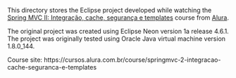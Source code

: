 <p>This directory stores the Eclipse project developed while watching the <a href="https://cursos.alura.com.br/course/springmvc-2-integracao-cache-seguranca-e-templates">Spring MVC II: Integração, cache, segurança e templates</a> course from <a href="https://www.alura.com.br/">Alura</a>.</p>
<p>The original project was created using Eclipse Neon version 1a release 4.6.1. The project was originally tested using Oracle Java virtual machine  version 1.8.0_144.</p>
<p>Course site: https://cursos.alura.com.br/course/springmvc-2-integracao-cache-seguranca-e-templates</p>

